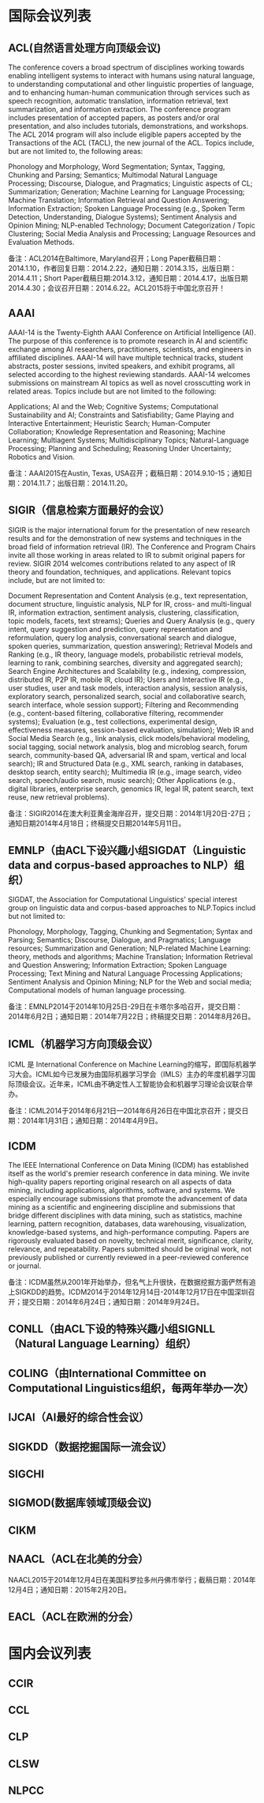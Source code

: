 国际会议列表
==========
 ACL(自然语言处理方向顶级会议)
---------------------------
The conference covers a broad spectrum of disciplines working towards enabling intelligent systems to interact with humans using natural language, to understanding computational and other linguistic properties of language, and to enhancing human-human communication through services such as speech recognition, automatic translation, information retrieval, text summarization, and information extraction. The conference program includes presentation of accepted papers, as posters and/or oral presentation, and also includes tutorials, demonstrations, and workshops. The ACL 2014 program will also include eligible papers accepted by the Transactions of the ACL (TACL), the new journal of the ACL. Topics include, but are not limited to, the following areas: 

Phonology and Morphology, Word Segmentation;
Syntax, Tagging, Chunking and Parsing;
Semantics;
Multimodal Natural Language Processing;
Discourse, Dialogue, and Pragmatics;
Linguistic aspects of CL;
Summarization;
Generation;
Machine Learning for Language Processing;
Machine Translation;
Information Retrieval and Question Answering;
Information Extraction;
Spoken Language Processing (e.g., Spoken Term Detection, Understanding, Dialogue Systems);
Sentiment Analysis and Opinion Mining;
NLP-enabled Technology;
Document Categorization / Topic Clustering;
Social Media Analysis and Processing;
Language Resources and Evaluation Methods.

备注：ACL2014在Baltimore, Maryland召开；Long Paper截稿日期：2014.1.10，作者回复日期：2014.2.22，通知日期：2014.3.15，出版日期：2014.4.11；Short Paper截稿日期:2014.3.12，通知日期：2014.4.17，出版日期2014.4.30；会议召开日期：2014.6.22。ACL2015将于中国北京召开！

 AAAI
------
AAAI-14 is the Twenty-Eighth AAAI Conference on Artificial Intelligence (AI). The purpose of this conference is to promote research in AI and scientific exchange among AI researchers, practitioners, scientists, and engineers in affiliated disciplines. AAAI-14 will have multiple technical tracks, student abstracts, poster sessions, invited speakers, and exhibit programs, all selected according to the highest reviewing standards. AAAI-14 welcomes submissions on mainstream AI topics as well as novel crosscutting work in related areas. Topics include but are not limited to the following:

Applications;
AI and the Web; 
Cognitive Systems;
Computational Sustainability and AI; 
Constraints and Satisfiability;
Game Playing and Interactive Entertainment;
Heuristic Search;
Human-Computer Collaboration; 
Knowledge Representation and Reasoning; 
Machine Learning;
Multiagent Systems; 
Multidisciplinary Topics; 
Natural-Language Processing; 
Planning and Scheduling;
Reasoning Under Uncertainty;
Robotics and Vision.

备注：AAAI2015在Austin, Texas, USA召开；截稿日期：2014.9.10-15；通知日期：2014.11.7；出版日期：2014.11.20。

 SIGIR（信息检索方面最好的会议）
----------------------------
SIGIR is the major international forum for the presentation of new research results and for the demonstration of new systems and techniques in the broad field of information retrieval (IR). The Conference and Program Chairs invite all those working in areas related to IR to submit original papers for review. SIGIR 2014 welcomes contributions related to any aspect of IR theory and foundation, techniques, and applications. Relevant topics include, but are not limited to: 

Document Representation and Content Analysis (e.g., text representation, document structure, linguistic analysis, NLP for IR, cross- and multi-lingual IR, information extraction, sentiment analysis, clustering, classification, topic models, facets, text streams);
Queries and Query Analysis (e.g., query intent, query suggestion and prediction, query representation and reformulation, query log analysis, conversational search and dialogue, spoken queries, summarization, question answering);
Retrieval Models and Ranking (e.g., IR theory, language models, probabilistic retrieval models, learning to rank, combining searches, diversity and aggregated search);
Search Engine Architectures and Scalability (e.g., indexing, compression, distributed IR, P2P IR, mobile IR, cloud IR);
Users and Interactive IR (e.g., user studies, user and task models, interaction analysis, session analysis, exploratory search, personalized search, social and collaborative search, search interface, whole session support);
Filtering and Recommending (e.g., content-based filtering, collaborative filtering, recommender systems);
Evaluation (e.g., test collections, experimental design, effectiveness measures, session-based evaluation, simulation);
Web IR and Social Media Search (e.g., link analysis, click models/behavioral modeling, social tagging, social network analysis, blog and microblog search, forum search, community-based QA, adversarial IR and spam, vertical and local search);
IR and Structured Data (e.g., XML search, ranking in databases, desktop search, entity search);
Multimedia IR (e.g., image search, video search, speech/audio search, music search);
Other Applications (e.g., digital libraries, enterprise search, genomics IR, legal IR, patent search, text reuse, new retrieval problems).

备注：SIGIR2014在澳大利亚黄金海岸召开，提交日期：2014年1月20日-27日；通知日期2014年4月18日；终稿提交日期2014年5月11日。

 EMNLP（由ACL下设兴趣小组SIGDAT（Linguistic data and corpus-based approaches to NLP）组织）
--------------------------
SIGDAT, the Association for Computational Linguistics' special interest group on linguistic data and corpus-based approaches to NLP.Topics includ but not limited to: 

Phonology, Morphology, Tagging, Chunking and Segmentation;
Syntax and Parsing;
Semantics;
Discourse, Dialogue, and Pragmatics;
Language resources;
Summarization and Generation;
NLP-related Machine Learning: theory, methods and algorithms;
Machine Translation;
Information Retrieval and Question Answering;
Information Extraction;
Spoken Language Processing;
Text Mining and Natural Language Processing Applications;
Sentiment Analysis and Opinion Mining;
NLP for the Web and social media;
Computational models of human language processing.

备注：EMNLP2014于2014年10月25日-29日在卡塔尔多哈召开，提交日期：2014年6月2日；通知日期：2014年7月22日；终稿提交日期：2014年8月26日。

 ICML（机器学习方向顶级会议）
-------------------------
ICML 是 International Conference on Machine Learning的缩写，即国际机器学习大会。ICML如今已发展为由国际机器学习学会（IMLS）主办的年度机器学习国际顶级会议。近年来，ICML由不确定性人工智能协会和机器学习理论会议联合举办。

备注：ICML2014于2014年6月21日—2014年6月26日在中国北京召开；提交日期：2014年1月31日；通知日期：2014年4月9日。

 ICDM
-----
The IEEE International Conference on Data Mining (ICDM) has established itself as the world's premier research conference in data mining. We invite high-quality papers reporting original research on all aspects of data mining, including applications, algorithms, software, and systems. We especially encourage submissions that promote the advancement of data mining as a scientific and engineering discipline and submissions that bridge different disciplines with data mining, such as statistics, machine learning, pattern recognition, databases, data warehousing, visualization, knowledge-based systems, and high-performance computing. Papers are rigorously evaluated based on novelty, technical merit, significance, clarity, relevance, and repeatability. Papers submitted should be original work, not previously published or currently reviewed in a peer-reviewed conference or journal. 

备注：ICDM虽然从2001年开始举办，但名气上升很快，在数据挖掘方面俨然有追上SIGKDD的趋势。ICDM2014于2014年12月14日-2014年12月17日在中国深圳召开；提交日期：2014年6月24日；通知日期：2014年9月24日。

 CONLL（由ACL下设的特殊兴趣小组SIGNLL（Natural Language Learning）组织）
-----------------------------------------------------------------------
 COLING（由International Committee on Computational Linguistics组织，每两年举办一次）
------------------------------------------------------------------------------------
 IJCAI（AI最好的综合性会议）
---------------------------
 SIGKDD（数据挖掘国际一流会议）
------------------------------
 SIGCHI
-------
 SIGMOD(数据库领域顶级会议)
---------------------------
 CIKM
-----
 NAACL（ACL在北美的分会）
------------------------
NAACL2015于2014年12月4日在美国科罗拉多州丹佛市举行；截稿日期：2014年12月4日；通知日期：2015年2月20日。

 EACL（ACL在欧洲的分会）
-----------------------

国内会议列表
===========
 CCIR
-----
 CCL
----
 CLP
----
 CLSW
----
 NLPCC
---